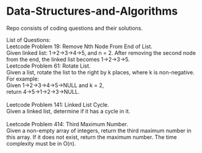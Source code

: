 # Data-Structures-and-Algorithms
Repo consists of coding questions and their solutions.

List of Questions:</br>
Leetcode Problem 19: Remove Nth Node From End of List.</br>
Given linked list: 1->2->3->4->5, and n = 2.
After removing the second node from the end, the linked list becomes 1->2->3->5.
</br>
Leetcode Problem 61: Rotate List.</br>
Given a list, rotate the list to the right by k places, where k is non-negative.</br>
For example:</br>
Given 1->2->3->4->5->NULL and k = 2,</br>
return 4->5->1->2->3->NULL.</br>
</br>
Leetcode Problem 141: Linked List Cycle.</br>
Given a linked list, determine if it has a cycle in it.</br>
</br>
Leetcode Problem 414: Third Maximum Number.</br>
Given a non-empty array of integers, return the third maximum number in this array. If it does not exist, return the maximum number. The time complexity must be in O(n).</br>
</br>


